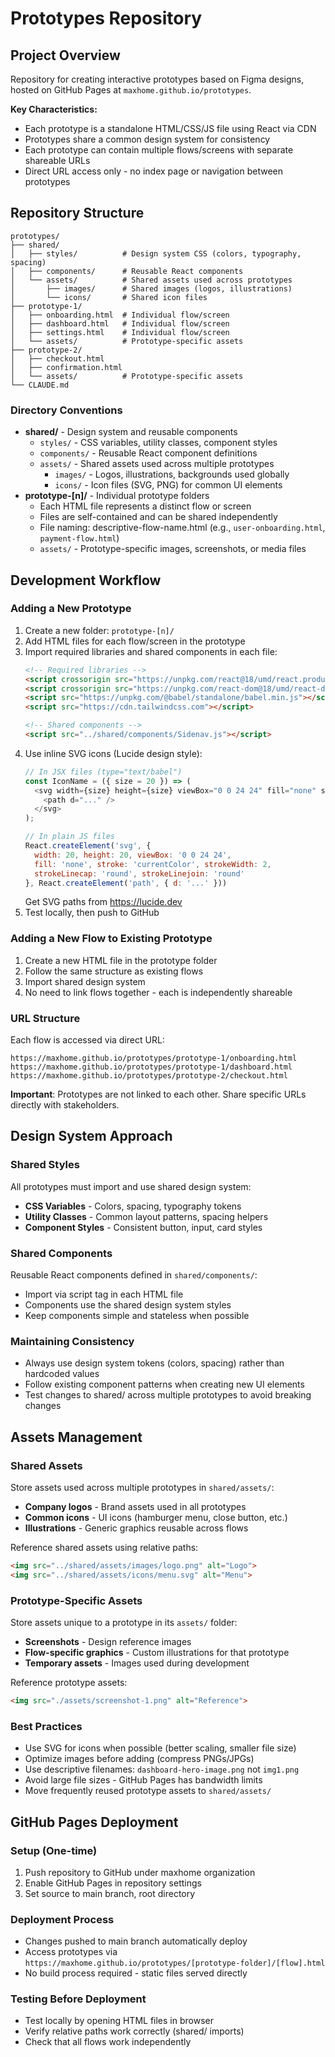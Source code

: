# Prototypes Repository

## Project Overview

Repository for creating interactive prototypes based on Figma designs, hosted on GitHub Pages at `maxhome.github.io/prototypes`.

**Key Characteristics:**
- Each prototype is a standalone HTML/CSS/JS file using React via CDN
- Prototypes share a common design system for consistency
- Each prototype can contain multiple flows/screens with separate shareable URLs
- Direct URL access only - no index page or navigation between prototypes

## Repository Structure

```
prototypes/
├── shared/
│   ├── styles/          # Design system CSS (colors, typography, spacing)
│   ├── components/      # Reusable React components
│   └── assets/          # Shared assets used across prototypes
│       ├── images/      # Shared images (logos, illustrations)
│       └── icons/       # Shared icon files
├── prototype-1/
│   ├── onboarding.html  # Individual flow/screen
│   ├── dashboard.html   # Individual flow/screen
│   ├── settings.html    # Individual flow/screen
│   └── assets/          # Prototype-specific assets
├── prototype-2/
│   ├── checkout.html
│   ├── confirmation.html
│   └── assets/          # Prototype-specific assets
└── CLAUDE.md
```

### Directory Conventions

- **shared/** - Design system and reusable components
  - `styles/` - CSS variables, utility classes, component styles
  - `components/` - Reusable React component definitions
  - `assets/` - Shared assets used across multiple prototypes
    - `images/` - Logos, illustrations, backgrounds used globally
    - `icons/` - Icon files (SVG, PNG) for common UI elements
- **prototype-[n]/** - Individual prototype folders
  - Each HTML file represents a distinct flow or screen
  - Files are self-contained and can be shared independently
  - File naming: descriptive-flow-name.html (e.g., `user-onboarding.html`, `payment-flow.html`)
  - `assets/` - Prototype-specific images, screenshots, or media files

## Development Workflow

### Adding a New Prototype

1. Create a new folder: `prototype-[n]/`
2. Add HTML files for each flow/screen in the prototype
3. Import required libraries and shared components in each file:
   ```html
   <!-- Required libraries -->
   <script crossorigin src="https://unpkg.com/react@18/umd/react.production.min.js"></script>
   <script crossorigin src="https://unpkg.com/react-dom@18/umd/react-dom.production.min.js"></script>
   <script src="https://unpkg.com/@babel/standalone/babel.min.js"></script>
   <script src="https://cdn.tailwindcss.com"></script>

   <!-- Shared components -->
   <script src="../shared/components/Sidenav.js"></script>
   ```
4. Use inline SVG icons (Lucide design style):
   ```javascript
   // In JSX files (type="text/babel")
   const IconName = ({ size = 20 }) => (
     <svg width={size} height={size} viewBox="0 0 24 24" fill="none" stroke="currentColor" strokeWidth={2} strokeLinecap="round" strokeLinejoin="round">
       <path d="..." />
     </svg>
   );

   // In plain JS files
   React.createElement('svg', {
     width: 20, height: 20, viewBox: '0 0 24 24',
     fill: 'none', stroke: 'currentColor', strokeWidth: 2,
     strokeLinecap: 'round', strokeLinejoin: 'round'
   }, React.createElement('path', { d: '...' }))
   ```
   Get SVG paths from https://lucide.dev
5. Test locally, then push to GitHub

### Adding a New Flow to Existing Prototype

1. Create a new HTML file in the prototype folder
2. Follow the same structure as existing flows
3. Import shared design system
4. No need to link flows together - each is independently shareable

### URL Structure

Each flow is accessed via direct URL:
```
https://maxhome.github.io/prototypes/prototype-1/onboarding.html
https://maxhome.github.io/prototypes/prototype-1/dashboard.html
https://maxhome.github.io/prototypes/prototype-2/checkout.html
```

**Important**: Prototypes are not linked to each other. Share specific URLs directly with stakeholders.

## Design System Approach

### Shared Styles

All prototypes must import and use shared design system:
- **CSS Variables** - Colors, spacing, typography tokens
- **Utility Classes** - Common layout patterns, spacing helpers
- **Component Styles** - Consistent button, input, card styles

### Shared Components

Reusable React components defined in `shared/components/`:
- Import via script tag in each HTML file
- Components use the shared design system styles
- Keep components simple and stateless when possible

### Maintaining Consistency

- Always use design system tokens (colors, spacing) rather than hardcoded values
- Follow existing component patterns when creating new UI elements
- Test changes to shared/ across multiple prototypes to avoid breaking changes

## Assets Management

### Shared Assets

Store assets used across multiple prototypes in `shared/assets/`:
- **Company logos** - Brand assets used in all prototypes
- **Common icons** - UI icons (hamburger menu, close button, etc.)
- **Illustrations** - Generic graphics reusable across flows

Reference shared assets using relative paths:
```html
<img src="../shared/assets/images/logo.png" alt="Logo">
<img src="../shared/assets/icons/menu.svg" alt="Menu">
```

### Prototype-Specific Assets

Store assets unique to a prototype in its `assets/` folder:
- **Screenshots** - Design reference images
- **Flow-specific graphics** - Custom illustrations for that prototype
- **Temporary assets** - Images used during development

Reference prototype assets:
```html
<img src="./assets/screenshot-1.png" alt="Reference">
```

### Best Practices

- Use SVG for icons when possible (better scaling, smaller file size)
- Optimize images before adding (compress PNGs/JPGs)
- Use descriptive filenames: `dashboard-hero-image.png` not `img1.png`
- Avoid large file sizes - GitHub Pages has bandwidth limits
- Move frequently reused prototype assets to `shared/assets/`

## GitHub Pages Deployment

### Setup (One-time)

1. Push repository to GitHub under maxhome organization
2. Enable GitHub Pages in repository settings
3. Set source to main branch, root directory

### Deployment Process

- Changes pushed to main branch automatically deploy
- Access prototypes via `https://maxhome.github.io/prototypes/[prototype-folder]/[flow].html`
- No build process required - static files served directly

### Testing Before Deployment

- Test locally by opening HTML files in browser
- Verify relative paths work correctly (shared/ imports)
- Check that all flows work independently
